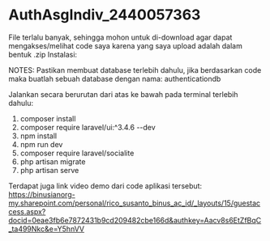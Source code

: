 # AuthAsgIndiv_2440057363
File terlalu banyak, sehingga mohon untuk di-download agar dapat mengakses/melihat code saya karena yang saya upload adalah dalam bentuk .zip
Instalasi:

NOTES: Pastikan membuat database terlebih dahulu, jika berdasarkan code maka buatlah sebuah database dengan nama: authenticationdb

Jalankan secara berurutan dari atas ke bawah pada terminal terlebih dahulu:
1. composer install
2. composer require laravel/ui:^3.4.6 --dev
3. npm install
4. npm run dev
5. composer require laravel/socialite
6. php artisan migrate
7. php artisan serve


Terdapat juga link video demo dari code aplikasi tersebut:
https://binusianorg-my.sharepoint.com/personal/rico_susanto_binus_ac_id/_layouts/15/guestaccess.aspx?docid=0eae3fb6e7872431b9cd209482cbe166d&authkey=Aacv8s6EtZfBqC_ta499Nkc&e=Y5hnVV

